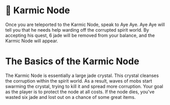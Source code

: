 # 👻 Karmic Node
Once you are teleported to the Karmic Node, speak to Aye Aye. Aye Aye will tell you that he needs help warding off the corrupted spirit world. 
By accepting his quest, 6 jade will be removed from your balance, and the Karmic Node will appear.

# The Basics of the Karmic Node
The Karmic Node is essentially a large jade crystal. This crystal cleanses the corruption within the spirit world.
As a result, waves of mobs start swarming the crystal, trying to kill it and spread more corruption.
Your goal as the player is to protect the node at all costs. If the node dies, you've wasted six jade and lost out on a chance of some great items.


